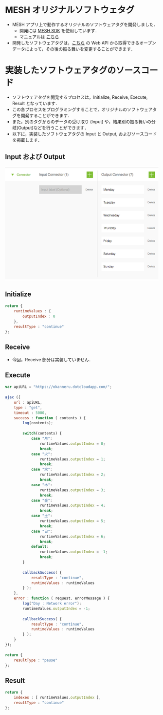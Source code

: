 # MESH オリジナルソフトウェタグ
* MESH アプリ上で動作するオリジナルのソフトウェアタグを開発しました．
  * 開発には [MESH SDK](https://meshprj.com/sdk/) を使用しています．
  * マニュアルは [こちら](https://meshprj.com/sdk/doc/)
* 開発したソフトウェアタグは，[こちら](https://github.com/jphacks/KB_06/blob/software_readme/Promotion/developLog_Software_Web_API.md) の Web API から取得できるオープンデータによって，その後の振る舞いを変更することができます．

# 実装したソフトウェアタグのソースコード
* ソフトウェアタグを開発するプロセスは，Initialize, Receive, Execute, Result となっています．
* この各プロセスをプログラミングすることで，オリジナルのソフトウェアタグを開発することができます．
* また，別のタグからのデータの受け取り (Input) や，結果別の振る舞いの分岐(Output)などを行うことができます．
* 以下に，実装したソフトウェアタグの Input と Output, およびソースコードを掲載します．

## Input および Output
![タグの Input と Output](https://github.com/jphacks/KB_06/blob/software_readme/Promotion/Images/Dev_Software/mesh%20originaltag_input_output.png "タグの Input と Output")


## Initialize
```javascript
return {
	runtimeValues : {
		outputIndex : 0
	},
	resultType : "continue"
};
```

## Receive
* 今回，Receive 部分は実装していません．

## Execute
```javascript
var apiURL = "https://okanneru.dotcloudapp.com/";

ajax ({
	url : apiURL,
	type : "get",
	timeout : 5000,
	success : function ( contents ) {
		log(contents);

		switch(contents) {
			case "月":
				runtimeValues.outputIndex = 0;
				break;
			case "火":
				runtimeValues.outputIndex = 1;
				break;
			case "水":
				runtimeValues.outputIndex = 2;
				break;
			case "木":
				runtimeValues.outputIndex = 3;
				break;
			case "金":
				runtimeValues.outputIndex = 4;
				break;
			case "土":
				runtimeValues.outputIndex = 5;
				break;
			case "日":
				runtimeValues.outputIndex = 6;
				break;
			default:
				runtimeValues.outputIndex = -1;
				break;
		}

		callbackSuccess( {
			resultType : "continue",
			runtimeValues : runtimeValues
		} );
	},
	error : function ( request, errorMessage ) {
		log("Day : Network error");
		runtimeValues.outputIndex = -1;

		callbackSuccess( {
			resultType : "continue",
			runtimeValues : runtimeValues
		} );
	}
});

return {
	resultType : "pause"
};
```

## Result
```javascript
return {
	indexes : [ runtimeValues.outputIndex ],
	resultType : "continue"
};
```
